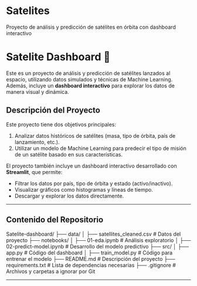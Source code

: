 # Satelites
Proyecto de análisis y predicción de satélites en órbita con dashboard interactivo
# Satelite Dashboard 🚀

Este es un proyecto de análisis y predicción de satélites lanzados al espacio, utilizando datos simulados y técnicas de Machine Learning. Además, incluye un **dashboard interactivo** para explorar los datos de manera visual y dinámica.

## Descripción del Proyecto

Este proyecto tiene dos objetivos principales:
1. Analizar datos históricos de satélites (masa, tipo de órbita, país de lanzamiento, etc.).
2. Utilizar un modelo de Machine Learning para predecir el tipo de misión de un satélite basado en sus características.

El proyecto también incluye un dashboard interactivo desarrollado con **Streamlit**, que permite:
- Filtrar los datos por país, tipo de órbita y estado (activo/inactivo).
- Visualizar gráficos como histogramas y líneas de tiempo.
- Descargar y explorar los datos directamente.

---

## Contenido del Repositorio

Satelite-dashboard/
├── data/
│   ├── satellites_cleaned.csv      # Datos del proyecto
├── notebooks/
│   ├── 01-eda.ipynb                # Análisis exploratorio
│   ├── 02-predict-model.ipynb      # Desarrollo del modelo predictivo
├── src/
│   ├── app.py                      # Código del dashboard
│   ├── train_model.py              # Código para entrenar el modelo
├── README.md                       # Descripción del proyecto
├── requirements.txt                # Lista de dependencias necesarias
├── .gitignore                      # Archivos y carpetas a ignorar por Git

---



